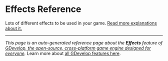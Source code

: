 # Effects Reference

Lots of different effects to be used in your game. [Read more explanations about it.](/gdevelop5/interface/scene-editor/layer-effects)



---
*This page is an auto-generated reference page about the **Effects** feature of [GDevelop, the open-source, cross-platform game engine designed for everyone](https://gdevelop.io/).* Learn more about [all GDevelop features here](/gdevelop5/all-features).